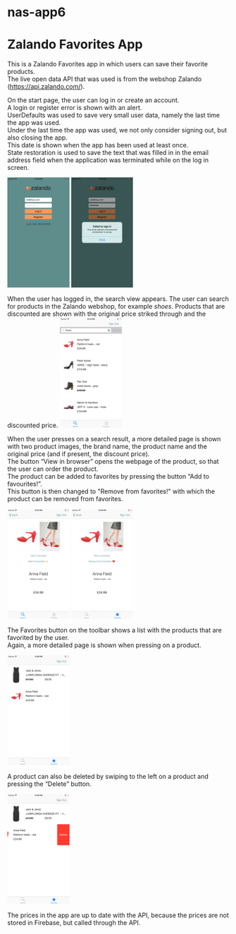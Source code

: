# nas-app6
Zalando Favorites App
=====================

This is a Zalando Favorites app in which users can save their favorite products.   
The live open data API that was used is from the webshop Zalando (https://api.zalando.com/).   

On the start page, the user can log in or create an account.   
A login or register error is shown with an alert.   
UserDefaults was used to save very small user data, namely the last time the app was used.  
Under the last time the app was used, we not only consider signing out, but also closing the app.   
This date is shown when the app has been used at least once.   
State restoration is used to save the text that was filled in in the email address field when the application was terminated while on the log in screen.    

<img src="https://github.com/meltjh/nas-app6/raw/master/doc/login2.png" height="250">
<img src="https://github.com/meltjh/nas-app6/raw/master/doc/login-error.png" height="250">    

When the user has logged in, the search view appears. 
The user can search for products in the Zalando webshop, for example _shoes_.
Products that are discounted are shown with the original price striked through and the discounted price.
<img src="https://github.com/meltjh/nas-app6/raw/master/doc/search.png" height="250">  

When the user presses on a search result, a more detailed page is shown with two product images, the brand name, the product name and the original price (and if present, the discount price).   
The button “View in browser” opens the webpage of the product, so that the user can order the product.   
The product can be added to favorites by pressing the button “Add to favourites!”.   
This button is then changed to "Remove from favorites!" with which the product can be removed from favorites. 

<img src="https://github.com/meltjh/nas-app6/raw/master/doc/detailed.png" height="250">
<img src="https://github.com/meltjh/nas-app6/raw/master/doc/detailed2.png" height="250">  

The Favorites button on the toolbar shows a list with the products that are favorited by the user.    
Again, a more detailed page is shown when pressing on a product.   

<img src="https://github.com/meltjh/nas-app6/raw/master/doc/favorites.png" height="250">  

A product can also be deleted by swiping to the left on a product and pressing the “Delete” button.   

<img src="https://github.com/meltjh/nas-app6/raw/master/doc/delete.png" height="250">  

The prices in the app are up to date with the API, because the prices are not stored in Firebase, but called through the API.
